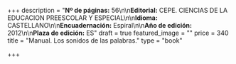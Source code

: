 +++
description = "**Nº de páginas:** 56\n\n**Editorial:** CEPE. CIENCIAS DE LA EDUCACION PREESCOLAR Y ESPECIAL\n\n**Idioma:** CASTELLANO\n\n**Encuadernación:** Espiral\n\n**Año de edición:** 2012\n\n**Plaza de edición:** ES"
draft = true
featured_image = ""
price = 340
title = "Manual. Los sonidos de las palabras."
type = "book"

+++
